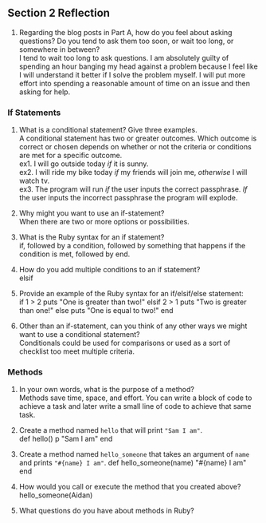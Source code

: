 ## Section 2 Reflection

1. Regarding the blog posts in Part A, how do you feel about asking questions? Do you tend to ask them too soon, or wait too long, or somewhere in between?  
I tend to wait too long to ask questions. I am absolutely guilty of spending an hour banging my head against a problem because I feel like I will understand it better if I solve the problem myself. I will put more effort into spending a reasonable amount of time on an issue and then asking for help.

### If Statements

1. What is a conditional statement? Give three examples.  
A conditional statement has two or greater outcomes. Which outcome is correct or chosen depends on whether or not the criteria or conditions are met for a specific outcome.  
ex1. I will go outside today *if* it is sunny.  
ex2. I will ride my bike today *if* my friends will join me, *otherwise* I will watch tv.  
ex3. The program will run *if* the user inputs the correct passphrase. *If* the user inputs the incorrect passphrase the program will explode.  

2. Why might you want to use an if-statement?  
When there are two or more options or possibilities.
3. What is the Ruby syntax for an if statement?  
if, followed by a condition, followed by something that happens if the condition is met, followed by end.  
4. How do you add multiple conditions to an if statement?  
elsif
5. Provide an example of the Ruby syntax for an if/elsif/else statement:  
if
  1 > 2
  puts "One is greater than two!"
elsif
  2 > 1
  puts "Two is greater than one!"
else
  puts "One is equal to two!"
end

6. Other than an if-statement, can you think of any other ways we might want to use a conditional statement?  
Conditionals could be used for comparisons or used as a sort of checklist too meet multiple criteria.
### Methods

1. In your own words, what is the purpose of a method?  
Methods save time, space, and effort. You can write a block of code to achieve a task and later write a small line of code to achieve that same task.  
2. Create a method named `hello` that will print `"Sam I am"`.  
def hello()
  p "Sam I am"
end


3. Create a method named `hello_someone` that takes an argument of `name` and prints `"#{name} I am"`.
def hello_someone(name)
  "#{name} I am"
end

4. How would you call or execute the method that you created above?  
hello_someone(Aidan)  
5. What questions do you have about methods in Ruby?  
